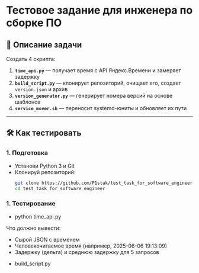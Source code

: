# Тестовое задание для инженера по сборке ПО

## 📌 Описание задачи
Создать 4 скрипта:
1. **`time_api.py`** — получает время с API Яндекс.Времени и замеряет задержку
2. **`build_script.py`** — клонирует репозиторий, очищает его, создает `version.json` и архив
3. **`version_generator.py`** — генерирует номера версий на основе шаблонов
4. **`service_mover.sh`** — переносит systemd-юниты и обновляет их пути

---

## 🛠 Как тестировать

### 1. Подготовка
- Установи Python 3 и Git
- Клонируй репозиторий:
  ```bash
  git clone https://github.com/P1stak/test_task_for_software_engineer.git
  cd test_task_for_software_engineer
  
### 1. Тестирование

- python time_api.py

Что должно вывести:
* Сырой JSON с временем
* Человекочитаемое время (например, 2025-06-06 19:13:09)
* Задержку (дельта) и среднюю задержку для 5 запросов

- build_script.py

